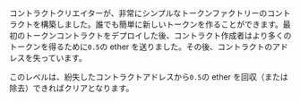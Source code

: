 コントラクトクリエイターが、非常にシンプルなトークンファクトリーのコントラクトを構築しました。誰でも簡単に新しいトークンを作ることができます。最初のトークンコントラクトをデプロイした後、コントラクト作成者はより多くのトークンを得るために`0.5`の ether を送りました。その後、コントラクトのアドレスを失っています。

このレベルは、紛失したコントラクトアドレスから`0.5`の ether を回収（または除去）できればクリアとなります。
